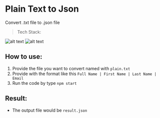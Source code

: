 # Plain Text to Json
Convert .txt file to .json file


> Tech Stack:

![alt text](https://i.imgur.com/nYUwci7.jpg "JavaScript") 
![alt text](https://i.imgur.com/AvoEJhZ.png "Node.js") 


## How to use:
1. Provide the file you want to convert named with `plain.txt`
2. Provide with the format like this `Full Name | First Name | Last Name | Email`
3. Run the code by type `npm start`

## Result: 
- The output file would be `result.json`